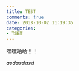 ```yaml
---
title: TEST
comments: true
date: 2018-10-02 11:19:35
categories:
- TSET
---
```


嘿嘿哈哈！！

$asdasdasd$